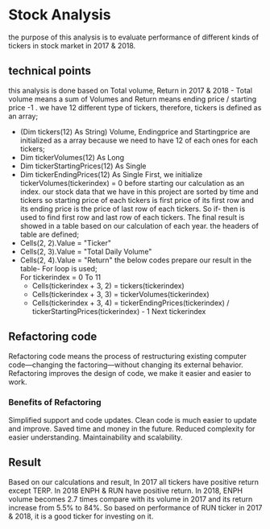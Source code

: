 # Stock Analysis
the purpose of this analysis is to evaluate performance of different kinds of tickers in stock market in 2017 & 2018.
## technical points
this analysis is done based on Total volume, Return in 2017 & 2018 - Total volume means a sum of Volumes and Return means ending price / starting price -1 .
we have 12 different type of tickers,  therefore,  tickers is defined as an array; 
 - (Dim tickers(12) As String)
Volume, Endingprice and Startingprice are initialized as a array because we need to have 12 of each ones for each tickers;
 - Dim tickerVolumes(12) As Long
 - Dim tickerStartingPrices(12) As Single
 - Dim tickerEndingPrices(12) As Single
First, we initialize tickerVolumes(tickerindex) = 0 before starting our calculation as an index.
our stock data that we have in this project are sorted by time and tickers so starting price of each tickers is first price of its first row and its ending price is the price of last row of each tickers. So if- then is used to find first row and last row of each tickers.
The final result is showed in a table based on our calculation of each year. the headers of table are defined; 		 
 - Cells(2, 2).Value = "Ticker"
 - Cells(2, 3).Value = "Total Daily Volume"
 - Cells(2, 4).Value = "Return"
the below codes prepare our result in the table- For loop is used;		
 For tickerindex = 0 To 11
   - Cells(tickerindex + 3, 2) = tickers(tickerindex)
   - Cells(tickerindex + 3, 3) = tickerVolumes(tickerindex)
   - Cells(tickerindex + 3, 4) = tickerEndingPrices(tickerindex) / tickerStartingPrices(tickerindex) - 1
 Next tickerindex
## Refactoring code
Refactoring code means the process of restructuring existing computer code—changing the factoring—without changing its external behavior. Refactoring improves the design of code, we make it easier and easier to work.
### Benefits of Refactoring 
Simplified support and code updates. Clean code is much easier to update and improve.
 Saved time and money in the future. 
Reduced complexity for easier understanding.
Maintainability and scalability.

## Result
Based on our calculations and result, In 2017 all tickers have positive return except TERP. In 2018 ENPH & RUN have positive return. In 2018, ENPH volume becomes 2.7 times compare with its volume in 2017 and its return increase from 5.5% to 84%. So based on performance of RUN ticker in 2017 & 2018, it is a good ticker for investing on it.



